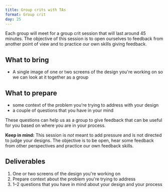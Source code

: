 ```yaml
---
title: Group crits with TAs
format: Group crit
day: 25
---
```


Each group will meet for a group crit session that will last around 45 minutes. The objective of this session is to open ourselves to feedback from another point of view and to practice our own skills giving feedback.


What to bring
-------------

- A single image of one or two screens of the design you're working on so we can look at it together as a group

What to prepare
---------------

- some context of the problem you're trying to address with your design
- a couple of questions that you have in your mind

These questions can help us as a group to give feedback that can be useful for you based on where you are in your process.

**Keep in mind:** This session is *not* meant to add pressure and is not directed to judge your designs. The objective is to be open, hear some feedback from other perspectives and practice our own feedback skills.


Deliverables
------------

1. One or two screens of the design you're working on
2. Prepare context about the problem you're trying to address
3. 1–2 questions that you have in mind about your design and your process
